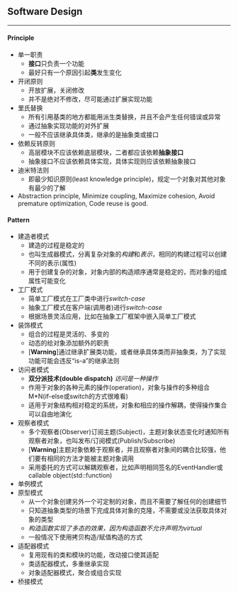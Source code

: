 ## Software Design
---

#### Principle
- 单一职责
    - **接口**只负责一个功能
    - 最好只有一个原因引起**类**发生变化
- 开闭原则
    - 开放扩展，关闭修改
    - 并不是绝对不修改，尽可能通过扩展实现功能
- 里氏替换
    - 所有引用基类的地方都能用派生类替换，并且不会产生任何错误或异常
    - 通过抽象实现功能的对外扩展
    - 一般不应该继承具体类，继承的是抽象类或接口
- 依赖反转原则
    - 高层模块不应该依赖底层模块，二者都应该依赖**抽象接口**
    - 抽象接口不应该依赖具体实现，具体实现则应该依赖抽象接口
- 迪米特法则
    - 即最少知识原则(least knowledge principle)，规定一个对象对其他对象有最少的了解
- Abstraction principle, Minimize coupling, Maximize cohesion, Avoid premature optimization, Code reuse is good.

#### Pattern
- 建造者模式
    - 建造的过程是稳定的
    - 也叫生成器模式，分离复杂对象的*构建*和*表示*，相同的构建过程可以创建不同的表示(属性)
    - 用于创建复杂的对象，对象内部的构造顺序通常是稳定的，而对象的组成属性可能变化
- 工厂模式
    - 简单工厂模式在工厂类中进行*switch-case*
    - 抽象工厂模式在客户端(调用者)进行*switch-case*
    - 根据场景灵活应用，比如在抽象工厂框架中嵌入简单工厂模式
- 装饰模式
    - 组合的过程是灵活的、多变的
    - 动态的给对象添加额外的职责
    - [**Warning**]通过继承扩展类功能，或者继承具体类而非抽象类，为了实现功能可能会违反“is-a”的继承法则
- 访问者模式
    - **双分派技术(double dispatch)** *访问是一种操作*
    - 作用于对象的各种元素的操作(operation)，对象与操作的多种组合M*N(if-else或switch的方式很难看)
    - 适用于对象结构相对稳定的系统，对象和相应的操作解耦，使得操作集合可以自由地演化
- 观察者模式
    - 多个观察者(Observer)订阅主题(Subject)，主题对象状态变化时通知所有观察者对象，也叫发布/订阅模式(Publish/Subscribe)
    - [**Warning**]主题对象依赖于观察者，并且观察者对象间的耦合比较强，他们要有相同的方法才能被主题对象调用
    - 采用委托的方式可以解耦观察者，比如声明相同签名的EventHandler或callable object(std::function)
- 单例模式
- 原型模式
    - 从一个对象创建另外一个可定制的对象，而且不需要了解任何的创建细节
    - 只知道抽象类型的场景下完成具体对象的克隆，不需要或没法获取具体对象的类型
    - *构造函数实现了多态的效果，因为构造函数不允许声明为virtual*
    - 一般情况下使用拷贝构造/赋值构造的方式
- 适配器模式
    - 复用现有的类和模块的功能，改动接口使其适配
    - 类适配器模式，多重继承实现
    - 对象适配器模式，聚合或组合实现
- 桥接模式

